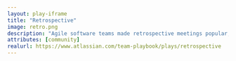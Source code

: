 ```yaml
---
layout: play-iframe
title: "Retrospective"
image: retro.png
description: "Agile software teams made retrospective meetings popular, but they're great for all teams. Here's how to run basic retrospectives, and how to adapt them to suit your team."
attributes: [community]
realurl: https://www.atlassian.com/team-playbook/plays/retrospective
---
```

